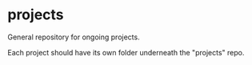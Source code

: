 # projects
General repository for ongoing projects. 

Each project should have its own folder underneath the "projects" repo.